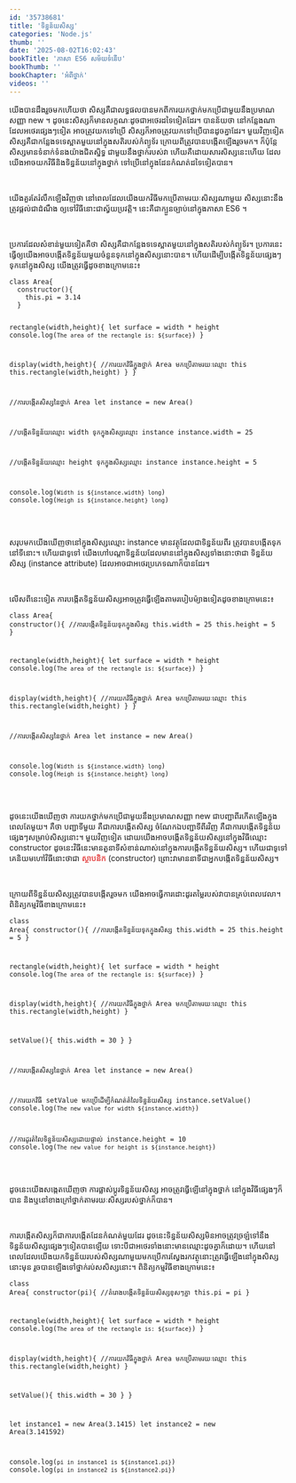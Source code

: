 ```yaml
---
id: '35738681'
title: 'ទិន្នន័យ​សិស្ស'
categories: 'Node.js'
thumb: ''
date: '2025-08-02T16:02:43'
bookTitle: 'ភាសា​ ES6 សម័យ​ទំនើប'
bookThumb: ''
bookChapter: 'អំពី​ថ្នាក់'
videos: ''
---
```

<p>យើង​បាន​ដឹង​រួច​មក​ហើយ​ថា សិស្ស​គឺ​ជា​លទ្ធផល​​បាន​មក​ពី​ការយក​ថ្នាក់មក​ប្រើ​ជា​មួយ​នឹង​ប្រមាណ​សញ្ញា new ។ ដូចនេះ​សិស្ស​ក៏​មាន​លក្ខណៈ​ដូច​ជា​​អថេរ​ដទៃ​ទៀត​ដែរ​​។ បាន​ន័យ​ថា នៅ​កន្លែង​ណា​ដែល​អថេរ​ផ្សេង​ៗទៀត​​ អាច​ត្រូវ​យក​ទៅ​ប្រើ សិស្ស​ក៏​អាច​ត្រូវ​យក​ទៅ​ប្រើ​បាន​ដូច​គ្នា​ដែរ​​។ មួយ​វិញ​ទៀត សិស្ស​គឺ​ជា​កន្លែង​ទទេ​ស្អាត​មួយ​នៅ​ក្នុង​សតិ​របស់​កំព្យូទ័រ ក្រោយ​ពី​​ត្រូវ​បាន​​បង្កើត​ឡើង​រួច​មក​។ ក៏ប៉ុន្តែ ​សិស្ស​មាន​ទំនាក់ទំនង​យ៉ាង​ជិតស្និទ្ធ​ ជាមួយ​នឹង​ថ្នាក់​របស់​វា ហើយ​គឺ​ដោយសារ​សិស្ស​នេះ​ហើយ ដែល​យើង​អាច​យក​វិធី​​និង​ទិន្នន័យ​​នៅ​ក្នុង​ថ្នាក់ ទៅ​ប្រើ​នៅ​ក្នុង​ដែនកំណត់​ដទៃ​ទៀតបាន​។</p><p>&nbsp;</p><p>យើង​គួរ​តែ​រំលឹក​ឡើង​វិញ​ថា​ នៅ​ពេល​ដែល​យើង​យក​វិធី​​មក​ប្រើ​តាមរយៈ​សិស្ស​ណាមួយ សិស្ស​នោះ​នឹង​ត្រូវ​ផ្តល់​ជា​ដំណឹង​ ឲ្យ​ទៅ​​វិធី​នោះ​ជា​ស្វ័យប្រវត្តិ​។ នេះ​គឺ​ជា​ក្បួន​ច្បាប់​នៅ​ក្នុង​ភាសា ES6 ។</p><p>&nbsp;</p><p>ប្រការ​ដែល​សំខាន់​មួយ​ទៀត​គឺ​ថា សិស្ស​គឺ​​ជា​កន្លែង​ទទេ​ស្អាត​មួយ​នៅ​ក្នុង​សតិ​របស់កំព្យូទ័រ​។ ​ប្រការ​នេះ​ធ្វើ​ឲ្យ​យើង​អាច​បង្កើត​ទិន្នន័យ​មួយចំនួន​​​ទុក​នៅ​ក្នុង​សិស្ស​​​នោះ​បាន​។ ហើយ​ដើម្បី​បង្កើត​ទិន្នន័យ​ផ្សេង​ៗ​ទុក​នៅ​ក្នុង​សិស្ស​ យើង​ត្រូវ​ធ្វើ​ដូច​ខាង​ក្រោម​នេះ៖</p><pre><code class="language-javascript">class Area{
  constructor(){
    this.pi = 3.14
  }
 
  rectangle(width,height){
    let surface = width * height
    console.log(`The area of the rectangle is: ${surface}`)
  }
 
  display(width,height){
    //ការយក​វិធី​ក្នុង​ថ្នាក់ Area មក​ប្រើ​តាម​រយៈ​ឈ្មោះ this
    this.rectangle(width,height)
  }
}
 
//ការបង្កើត​សិស្ស​នៃ​ថ្នាក់ Area
let instance = new Area()
 
//បង្កើត​ទិន្នន័យ​ឈ្មោះ width ទុក​ក្នុង​សិស្ស​ឈ្មោះ instance
instance.width = 25
 
//បង្កើត​ទិន្នន័យ​ឈ្មោះ height ទុក​ក្នុង​សិស្ស​ឈ្មោះ instance
instance.height = 5
 
console.log(`Width is ${instance.width} long`)
console.log(`Heigh is ${instance.height} long`)</code></pre><p>&nbsp;</p><p>សរុប​មក​ យើង​ឃើញ​ថា​នៅក្នុង​សិស្ស​ឈ្មោះ instance មាន​វត្ថុ​ដែល​ជាទិន្នន័យ​ពីរ​ ត្រូវ​បាន​បង្កើត​​ទុក​នៅ​ទី​នោះ​។ ហើយ​ជាទូទៅ​ យើង​ហៅ​បណ្តា​ទិន្នន័យ​ដែល​មាន​នៅ​ក្នុង​សិស្ស​ទាំងនោះ​ថា​​ជា ទិន្នន័យសិស្ស (instance attribute) ដែល​អាច​ជា​​អថេរ​ប្រភេទ​ណា​ក៏​បាន​ដែរ​។</p><p>&nbsp;</p><p>លើស​ពី​នេះ​ទៀត ការបង្កើត​ទិន្នន័យ​សិស្ស​អាច​ត្រូវ​ធ្វើ​ឡើង​តាម​របៀប​ម៉្យាង​ទៀត​ ដូច​ខាង​ក្រោម​នេះ​៖</p><pre><code class="language-javascript">class Area{
  constructor(){
    //ការបង្កើត​ទិន្នន័យ​ទុក​ក្នុង​សិស្ស
    this.width = 25
    this.height = 5
  }
 
  rectangle(width,height){
    let surface = width * height
    console.log(`The area of the rectangle is: ${surface}`)
  }
 
  display(width,height){
    //ការយក​វិធី​ក្នុង​ថ្នាក់ Area មក​ប្រើ​តាម​រយៈ​ឈ្មោះ this
    this.rectangle(width,height)
  }
}
 
//ការបង្កើត​សិស្ស​នៃ​ថ្នាក់ Area
let instance = new Area()
 
console.log(`Width is ${instance.width} long`)
console.log(`Heigh is ${instance.height} long`)</code></pre><p>&nbsp;</p><p>ដូចនេះ​​យើង​ឃើញ​ថា ការយក​ថ្នាក់​មក​ប្រើ​ជា​មួយ​នឹង​ប្រមាណ​សញ្ញា new ​​ជា​បញ្ជា​ពីរ​​កើត​ឡើ​ង​ក្នុង​ពេល​តែមួយ​។ គឺ​ថា បញ្ជា​ទី​មួយ គឺ​ជា​ការបង្កើត​សិស្ស ចំណែកឯ​បញ្ជា​ទីពីរ​វិញ​ គឺ​ជា​ការបង្កើត​ទិន្នន័យ​ផ្សេង​ៗ​សម្រាប់​សិស្ស​នោះ​​​​។ មួយវិញទៀត ដោយ​យើង​អាច​បង្កើត​ទិន្នន័យ​សិស្ស​នៅ​ក្នុង​វិធី​ឈ្មោះ constructor ដូចនេះ​វិធី​​នេះ​​មាន​តួនាទី​សំខាន់​ណាស់​ ​នៅ​ក្នុង​ការបង្កើត​​ទិន្នន័យ​សិស្ស​។ ហើយ​ជាទូទៅ គេ​និយម​ហៅ​វិធី​​​​​​នោះ​ថា​ជា <span style="color:hsl(0, 75%, 60%);"><strong>ស្ថាបនិក</strong></span> (constructor) ព្រោះវា​​មាន​នាទី​ជា​អ្នក​បង្កើត​​​​​​ទិន្នន័យ​សិស្ស​។</p><p>&nbsp;</p><p>ក្រោយ​​ពី​ទិន្នន័យ​សិស្ស​ត្រូវ​បាន​បង្កើតរួច​មក យើង​អាច​​ធ្វើការ​ដោះដូរ​តម្លៃ​របស់​វា​​បាន​គ្រប់​ពេល​វេលា​។ ពិនិត្យ​កម្មវិធី​ខាង​ក្រោម​នេះ៖</p><pre><code class="language-javascript">class Area{
  constructor(){
    //ការបង្កើត​ទិន្នន័យ​ទុក​ក្នុង​សិស្ស
    this.width = 25
    this.height = 5
  }
 
  rectangle(width,height){
    let surface = width * height
    console.log(`The area of the rectangle is: ${surface}`)
  }
 
  display(width,height){
    //ការយក​វិធី​ក្នុង​ថ្នាក់ Area មក​ប្រើ​តាម​រយៈ​ឈ្មោះ this
    this.rectangle(width,height)
  }
 
  setValue(){
    this.width = 30
  }
}
 
//ការបង្កើត​សិស្ស​នៃ​ថ្នាក់ Area
let instance = new Area()
 
//ការយក​វិធី​ setValue មកប្រើ​ដើម្បីកំណត់​​តំលៃ​ទិន្នន័យ​សិស្ស
instance.setValue()
console.log(`The new value for width ${instance.width}`)
 
//ការដូរ​តំលៃ​ទិន្នន័យ​សិស្ស​ដោយ​ផ្ទាល់
instance.height = 10
console.log(`The new value for height is ${instance.height}`)</code></pre><p>&nbsp;</p><p>ដូចនេះ​ យើង​សង្កេត​ឃើញ​ថា ការផ្លាស់ប្តូរ​ទិន្នន័យ​សិស្ស​ អាច​ត្រូវ​ធ្វើ​ឡើ​នៅ​ក្នុង​ថ្នាក់ នៅ​ក្នុង​វិធី​ផ្សេង​ៗ​ក៏​បាន និង​ឬ​នៅ​ខាងក្រៅ​ថ្នាក់​តាមរយៈ​សិស្ស​របស់​ថ្នាក់​ក៏​បាន​​។</p><p>&nbsp;</p><p>ការបង្កើត​សិស្ស​ ក៏​ជា​ការបង្កើត​ដែនកំណត់​មួយ​ដែរ ដូចនេះ​ទិន្នន័យ​សិស្ស​មិន​អាច​ត្រូវ​ច្រឡំ​ទៅ​នឹង​​ទិន្នន័យ​សិស្ស​ផ្សេង​ៗ​ទៀត​​បាន​ឡើយ ទោះបី​ជា​អថេរ​ទាំងនោះ​មាន​ឈ្មោះ​ដូច​គ្នា​ក៏​ដោយ​។ ហើយ​នៅ​ពេល​ដែល​យើង​យក​​​​ទិន្នន័យ​​របស់​សិស្ស​​​ណា​មួ​យ​មក​ប្រើ​ ការស្វែងរក​វត្ថុ​​នោះ​​ត្រូវ​ធ្វើ​ឡើង​នៅ​ក្នុង​សិស្ស​នោះ​មុន​ រួច​បាន​ឡើង​ទៅ​ថ្នាក់​រប់ស​សិស្ស​នោះ​​​។ ពិនិត្យ​កម្មវិធី​ខាង​ក្រោម​នេះ​៖</p><pre><code class="language-javascript">class Area{
  constructor(pi){
    //គំរោង​បង្កើត​ទិន្នន័យ​​សិស្ស​ខុស​ៗ​គ្នា
    this.pi = pi
  }
 
  rectangle(width,height){
    let surface = width * height
    console.log(`The area of the rectangle is: ${surface}`)
  }
 
  display(width,height){
    //ការយក​វិធី​ក្នុង​ថ្នាក់ Area មក​ប្រើ​តាម​រយៈ​ឈ្មោះ this
    this.rectangle(width,height)
  }
 
  setValue(){
    this.width = 30
  }
}
 
let instance1 = new Area(3.1415)
let instance2 = new Area(3.141592)
 
console.log(`pi in instance1 is ${instance1.pi}`)
console.log(`pi in instance2 is ${instance2.pi}`)</code></pre>